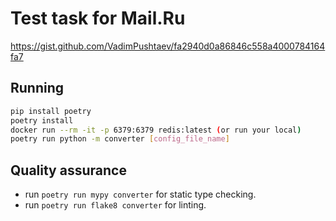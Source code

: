 # Test task for Mail.Ru
https://gist.github.com/VadimPushtaev/fa2940d0a86846c558a4000784164fa7

## Running
```bash
pip install poetry
poetry install
docker run --rm -it -p 6379:6379 redis:latest (or run your local)
poetry run python -m converter [config_file_name]
```

## Quality assurance
* run ```poetry run mypy converter``` for static type checking.
* run ```poetry run flake8 converter``` for linting.